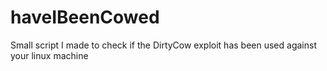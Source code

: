 # haveIBeenCowed
Small script I made to check if the DirtyCow exploit has been used against your linux machine
